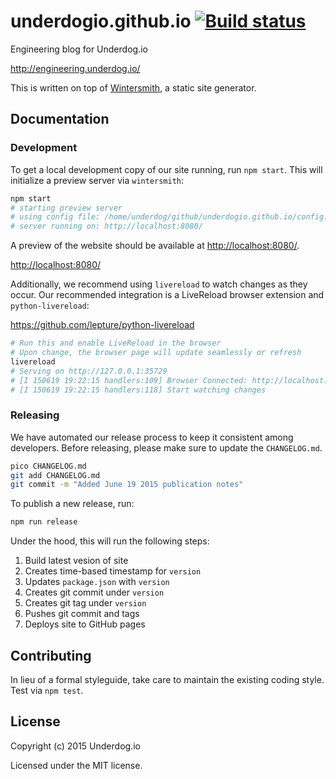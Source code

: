 # underdogio.github.io [![Build status](https://travis-ci.org/underdogio/underdogio.github.io.png?branch=release)](https://travis-ci.org/underdogio/underdogio.github.io)

Engineering blog for Underdog.io

http://engineering.underdog.io/

This is written on top of [Wintersmith][], a static site generator.

[Wintersmith]: https://github.com/jnordberg/wintersmith

## Documentation
### Development
To get a local development copy of our site running, run `npm start`. This will initialize a preview server via `wintersmith`:

```bash
npm start
# starting preview server
# using config file: /home/underdog/github/underdogio.github.io/config.json
# server running on: http://localhost:8080/
```

A preview of the website should be available at <http://localhost:8080/>.

<http://localhost:8080/>

Additionally, we recommend using `livereload` to watch changes as they occur. Our recommended integration is a LiveReload browser extension and `python-livereload`:

https://github.com/lepture/python-livereload

```bash
# Run this and enable LiveReload in the browser
# Upon change, the browser page will update seamlessly or refresh
livereload
# Serving on http://127.0.0.1:35729
# [I 150619 19:22:15 handlers:109] Browser Connected: http://localhost:8080/
# [I 150619 19:22:15 handlers:118] Start watching changes
```

### Releasing
We have automated our release process to keep it consistent among developers. Before releasing, please make sure to update the `CHANGELOG.md`.

```bash
pico CHANGELOG.md
git add CHANGELOG.md
git commit -m "Added June 19 2015 publication notes"
```

To publish a new release, run:

```bash
npm run release
```

Under the hood, this will run the following steps:

1. Build latest vesion of site
2. Creates time-based timestamp for `version`
3. Updates `package.json` with `version`
4. Creates git commit under `version`
5. Creates git tag under `version`
6. Pushes git commit and tags
7. Deploys site to GitHub pages

## Contributing
In lieu of a formal styleguide, take care to maintain the existing coding style. Test via `npm test`.

## License
Copyright (c) 2015 Underdog.io

Licensed under the MIT license.
